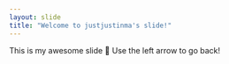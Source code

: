 ```yaml
---
layout: slide
title: "Welcome to justjustinma's slide!"
---
```

This is my awesome slide 🎉
Use the left arrow to go back!
